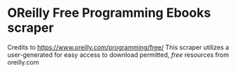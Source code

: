 # OReilly Free Programming Ebooks scraper

Credits to https://www.oreilly.com/programming/free/
This scraper utilizes a user-generated for easy access to download permitted, *free* resources from oreilly.com

